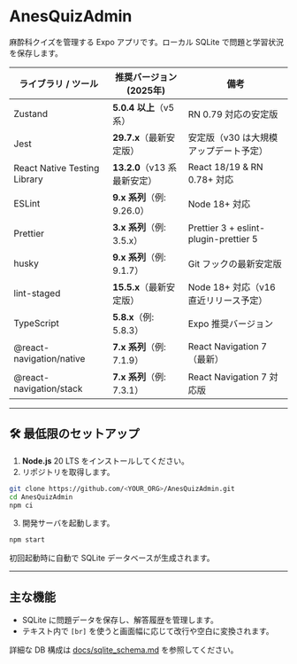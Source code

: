 # AnesQuizAdmin

麻酔科クイズを管理する Expo アプリです。ローカル SQLite で問題と学習状況を保存します。

| ライブラリ / ツール          | 推奨バージョン (2025年)            | 備考 |
| ---------------------------- | ---------------------------------- | ---------------------------- |
| Zustand                      | **5.0.4 以上**（v5 系）            | RN 0.79 対応の安定版 |
| Jest                         | **29.7.x**（最新安定版）           | 安定版（v30 は大規模アップデート予定） |
| React Native Testing Library | **13.2.0**（v13 系 最新安定）      | React 18/19 & RN 0.78+ 対応 |
| ESLint                       | **9.x 系列**（例: 9.26.0）         | Node 18+ 対応 |
| Prettier                     | **3.x 系列**（例: 3.5.x）          | Prettier 3 + eslint-plugin-prettier 5 |
| husky                        | **9.x 系列**（例: 9.1.7）          | Git フックの最新安定版 |
| lint-staged                  | **15.5.x**（最新安定版）           | Node 18+ 対応（v16 直近リリース予定） |
| TypeScript                   | **5.8.x**（例: 5.8.3）             | Expo 推奨バージョン |
| @react-navigation/native     | **7.x 系列**（例: 7.1.9）          | React Navigation 7（最新） |
| @react-navigation/stack      | **7.x 系列**（例: 7.3.1）          | React Navigation 7 対応版 |

---

## 🛠️ 最低限のセットアップ

1. **Node.js** 20 LTS をインストールしてください。
2. リポジトリを取得します。

```bash
git clone https://github.com/<YOUR_ORG>/AnesQuizAdmin.git
cd AnesQuizAdmin
npm ci
```

3. 開発サーバを起動します。

```bash
npm start
```

初回起動時に自動で SQLite データベースが生成されます。

---

## 主な機能

- SQLite に問題データを保存し、解答履歴を管理します。
- テキスト内で `[br]` を使うと画面幅に応じて改行や空白に変換されます。

詳細な DB 構成は [docs/sqlite_schema.md](docs/sqlite_schema.md) を参照してください。
